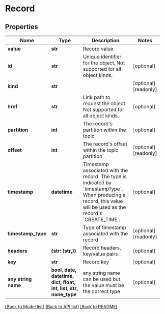# Record


## Properties
Name | Type | Description | Notes
------------ | ------------- | ------------- | -------------
**value** | **str** | Record value | 
**id** | **str** | Unique identifier for the object. Not supported for all object kinds. | [optional] 
**kind** | **str** |  | [optional] [readonly] 
**href** | **str** | Link path to request the object. Not supported for all object kinds. | [optional] 
**partition** | **int** | The record&#39;s partition within the topic | [optional] 
**offset** | **int** | The record&#39;s offset within the topic partition | [optional] [readonly] 
**timestamp** | **datetime** | Timestamp associated with the record. The type is indicated by &#x60;timestampType&#x60;. When producing a record, this value will be used as the record&#39;s &#x60;CREATE_TIME&#x60;. | [optional] 
**timestamp_type** | **str** | Type of timestamp associated with the record | [optional] [readonly] 
**headers** | **{str: (str,)}** | Record headers, key/value pairs | [optional] 
**key** | **str** | Record key | [optional] 
**any string name** | **bool, date, datetime, dict, float, int, list, str, none_type** | any string name can be used but the value must be the correct type | [optional]

[[Back to Model list]](../README.md#documentation-for-models) [[Back to API list]](../README.md#documentation-for-api-endpoints) [[Back to README]](../README.md)


